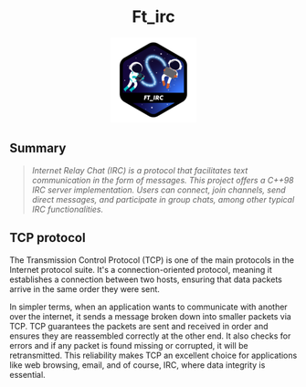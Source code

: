 <h1 align="center">
	Ft_irc
</h1>

<p align="center">
    <img src="https://github.com/guiribei/guiribei/blob/main/42_badges/ft_ircn.png" />
</p>

## Summary
> <i>Internet Relay Chat (IRC) is a protocol that facilitates text communication in the form of messages. This project offers a C++98 IRC server implementation. Users can connect, join channels, send direct messages, and participate in group chats, among other typical IRC functionalities.</i>

## TCP protocol
The Transmission Control Protocol (TCP) is one of the main protocols in the Internet protocol suite. It's a connection-oriented protocol, meaning it establishes a connection between two hosts, ensuring that data packets arrive in the same order they were sent.

In simpler terms, when an application wants to communicate with another over the internet, it sends a message broken down into smaller packets via TCP. TCP guarantees the packets are sent and received in order and ensures they are reassembled correctly at the other end. It also checks for errors and if any packet is found missing or corrupted, it will be retransmitted. This reliability makes TCP an excellent choice for applications like web browsing, email, and of course, IRC, where data integrity is essential.
